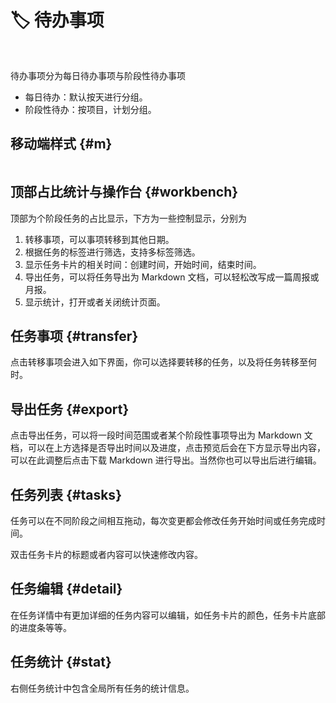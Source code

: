 <script setup lang="ts">
import { onMounted } from 'vue'
import { info } from '../scripts/stat-api'

onMounted(() => {
  info()
})
</script>

# 🏷️ 待办事项

<br/>
<bl-theme-img light-img="../imgs/todo/todo_light.png" dark-img="../imgs/todo/todo_dark.png"/>

待办事项分为每日待办事项与阶段性待办事项

- 每日待办：默认按天进行分组。
- 阶段性待办：按项目，计划分组。

## 移动端样式 {#m}

<div style="display:flex;flex-direction: row;justify-content: center;">
<div style="width:50%;"><bl-img src="../imgs/todo/todo_m.png" width="300px" /></div>
<div style="width:50%;"><bl-img src="../imgs/todo/todo_m_upd.png" width="300px" /></div>
</div>

## 顶部占比统计与操作台 {#workbench}

<bl-img src="../imgs/todo/todo_workbench.png" width="700px"/>

顶部为个阶段任务的占比显示，下方为一些控制显示，分别为

1. 转移事项，可以事项转移到其他日期。
2. 根据任务的标签进行筛选，支持多标签筛选。
3. 显示任务卡片的相关时间：创建时间，开始时间，结束时间。
4. 导出任务，可以将任务导出为 Markdown 文档，可以轻松改写成一篇周报或月报。
5. 显示统计，打开或者关闭统计页面。

## 任务事项 {#transfer}

点击转移事项会进入如下界面，你可以选择要转移的任务，以及将任务转移至何时。

<bl-img src="../imgs/todo/transfer.png" width="600px"/>

## 导出任务 {#export}

<bl-img src="../imgs/todo/export.png" width="700px"/>

点击导出任务，可以将一段时间范围或者某个阶段性事项导出为 Markdown 文档，可以在上方选择是否导出时间以及进度，点击预览后会在下方显示导出内容，可以在此调整后点击下载 Markdown 进行导出。当然你也可以导出后进行编辑。

## 任务列表 {#tasks}

<bl-img src="../imgs/todo/tasks.png" width="700px"/>

任务可以在不同阶段之间相互拖动，每次变更都会修改任务开始时间或任务完成时间。

双击任务卡片的标题或者内容可以快速修改内容。

## 任务编辑 {#detail}

<bl-img src="../imgs/todo/detail.png" width="300px"/>

在任务详情中有更加详细的任务内容可以编辑，如任务卡片的颜色，任务卡片底部的进度条等等。

## 任务统计 {#stat}

<bl-img src="../imgs/todo/stat.png" width="300px"/>

右侧任务统计中包含全局所有任务的统计信息。
